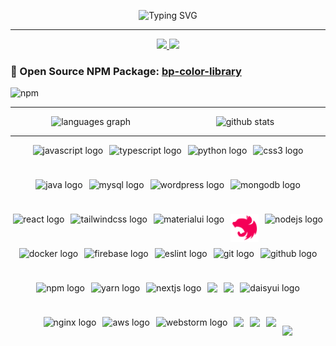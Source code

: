 <div align="center">

![Typing SVG](https://readme-typing-svg.demolab.com?lines=Hello,+it's+Bhathiya+Prasad+😎;Full+Stack+Software+Engineer+💻;Junior+DevOps+Engineer+🔧;Developer+of+BP+Translate+library+📚;Developer+of+BP+color+library+🎨;Always+learning+and+growing+📚🌱;Falling+in+love+with+Langchain+⚡&font=Fira+Code&center=true&width=700&height=45&color=fff53a&vCenter=true&pause=1000&size=22)
</div>


---

<div align="center">

 
  <a href="https://github.com/bhathiyaprasad/bp-color-library">
          <img src="https://github-readme-stats.vercel.app/api/pin/?username=bhathiyaprasad&repo=bp-color-library&theme=gruvbox&show_owner=true" width="420"/>
        </a>
      
  <a href="https://github.com/bhathiyaprasad/bp-translate-react-library">
          <img src="https://github-readme-stats.vercel.app/api/pin/?username=bhathiyaprasad&repo=bp-translate-react-library&theme=gruvbox&show_owner=true" width="420"/>
        </a>
      
</div>


### 🌟 Open Source NPM Package: [bp-color-library](https://www.npmjs.com/package/bp-color-library)  
![npm](https://img.shields.io/npm/dt/bp-color-library?color=blue&label=Downloads)  

---

<!--   <img src="https://github-readme-activity-graph.vercel.app/graph?username=BhathiyaPrasad&radius=16&theme=gruvbox&area=true&order=5&hide_border=true&hide_title=false&title=Contribution%20Graph" height="310" alt="activity-graph"  />
</div> -->

<div align="center" style="display: flex; flex-wrap: wrap; justify-content: center; gap: 20px;">

  <!-- Card 1 -->
  <div style="flex: 0 0 45%;">
    <img src="https://github-readme-stats.vercel.app/api/top-langs?username=BhathiyaPrasad&locale=en&hide_title=false&layout=compact&card_width=480&langs_count=10&theme=gruvbox&hide_border=true&order=2&cache_seconds=1800" height="185" alt="languages graph" />
  </div>

  <!-- Card 2 -->
  <div style="flex: 0 0 45%;">
    <img src="https://github-readme-stats-eight-theta.vercel.app/api?username=bhathiyaprasad&theme=gruvbox&show_icons=true&hide_border=true&count_private=true&include_all_commits=true" height="185" alt="github stats" />
  </div>

</div>





---

<div align="center" style="display: flex; flex-wrap: wrap; justify-content: center; gap: 10px;">
  <img src="https://cdn.jsdelivr.net/gh/devicons/devicon/icons/javascript/javascript-original.svg" height="45" alt="javascript logo" />
  <img src="https://cdn.jsdelivr.net/gh/devicons/devicon/icons/typescript/typescript-original.svg" height="45" alt="typescript logo" />
  <img src="https://cdn.jsdelivr.net/gh/devicons/devicon@latest/icons/python/python-original-wordmark.svg" height="45" alt="python logo" />  
  <img src="https://cdn.jsdelivr.net/gh/devicons/devicon/icons/css3/css3-original.svg" height="45" alt="css3 logo" />  
  <img src="https://cdn.jsdelivr.net/gh/devicons/devicon/icons/java/java-original.svg" height="45" alt="java logo" />
  <img src="https://cdn.jsdelivr.net/gh/devicons/devicon/icons/mysql/mysql-original.svg" height="45" alt="mysql logo" />
  <img src="https://cdn.jsdelivr.net/gh/devicons/devicon/icons/wordpress/wordpress-original.svg" height="45" alt="wordpress logo" />
  <img src="https://cdn.jsdelivr.net/gh/devicons/devicon/icons/mongodb/mongodb-original.svg" height="45" alt="mongodb logo" />
  <img src="https://cdn.jsdelivr.net/gh/devicons/devicon/icons/react/react-original.svg" height="45" alt="react logo" />
  <img src="https://cdn.jsdelivr.net/gh/devicons/devicon/icons/tailwindcss/tailwindcss-original-wordmark.svg" height="45" alt="tailwindcss logo" />
  <img src="https://cdn.jsdelivr.net/gh/devicons/devicon/icons/materialui/materialui-original.svg" height="45" alt="materialui logo" />
  <img src="icons8-nestjs-logo-48.png" height="45" alt="nestjs logo" />
  <img src="https://cdn.jsdelivr.net/gh/devicons/devicon/icons/nodejs/nodejs-original.svg" height="45" alt="nodejs logo" />
  <img src="https://cdn.jsdelivr.net/gh/devicons/devicon/icons/docker/docker-original.svg" height="45" alt="docker logo" />
  <img src="https://cdn.jsdelivr.net/gh/devicons/devicon/icons/firebase/firebase-plain.svg" height="45" alt="firebase logo" />
  <img src="https://cdn.jsdelivr.net/gh/devicons/devicon/icons/eslint/eslint-original.svg" height="45" alt="eslint logo" />
  <img src="https://cdn.jsdelivr.net/gh/devicons/devicon/icons/git/git-original.svg" height="45" alt="git logo" />
  <img src="https://cdn.jsdelivr.net/gh/devicons/devicon/icons/github/github-original.svg" height="45" alt="github logo" />
  <img src="https://cdn.jsdelivr.net/gh/devicons/devicon/icons/npm/npm-original-wordmark.svg" height="45" alt="npm logo" />
  <img src="https://cdn.jsdelivr.net/gh/devicons/devicon/icons/yarn/yarn-original.svg" height="45" alt="yarn logo" />
  <img src="https://cdn.jsdelivr.net/gh/devicons/devicon@latest/icons/nextjs/nextjs-original.svg" height="45" alt="nextjs logo" />
  <img src="https://cdn.jsdelivr.net/gh/devicons/devicon@latest/icons/notion/notion-original.svg" height="45" />       
  <img src="https://cdn.jsdelivr.net/gh/devicons/devicon@latest/icons/ngrx/ngrx-original.svg" height="45" />
  <img src="https://daisyui.com/favicon.ico" height="45" alt="daisyui logo" />
  <img src="https://cdn.jsdelivr.net/gh/devicons/devicon/icons/nginx/nginx-original.svg" height="45" alt="nginx logo" />
  <img src="https://cdn.jsdelivr.net/gh/devicons/devicon@latest/icons/amazonwebservices/amazonwebservices-plain-wordmark.svg" height="45" alt="aws logo" />
  <img src="https://cdn.jsdelivr.net/gh/devicons/devicon@latest/icons/webstorm/webstorm-original.svg" height="45" alt="webstorm logo" />
  <img src="https://cdn.jsdelivr.net/gh/devicons/devicon@latest/icons/kubernetes/kubernetes-original.svg" height="45" />            
  <img src="https://cdn.jsdelivr.net/gh/devicons/devicon@latest/icons/visualstudio/visualstudio-original.svg" height="45" />        
  <img src="https://cdn.jsdelivr.net/gh/devicons/devicon@latest/icons/vercel/vercel-original-wordmark.svg" height="45" />
          


<p align="center">
  <img src="https://capsule-render.vercel.app/api?type=waving&color=gradient&height=100&section=footer"/>
</p>

